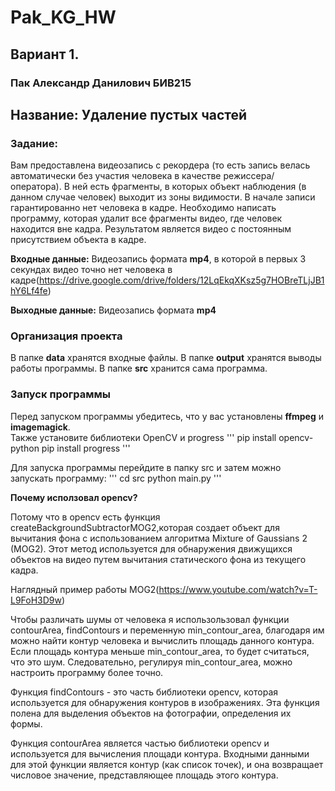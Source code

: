 # Pak_KG_HW

## Вариант 1.

### Пак Александр Данилович БИВ215 

## Название: Удаление пустых частей

### Задание:
Вам предоставлена видеозапись с рекордера (то есть запись велась автоматически без участия человека в качестве режиссера/оператора). В ней есть фрагменты, в которых объект наблюдения (в данном случае человек) выходит из зоны видимости. В начале записи гарантированно нет человека в кадре. Необходимо написать программу, которая удалит все фрагменты видео, где человек находится вне кадра. Результатом является видео с постоянным присутствием объекта в кадре. 

**Входные данные:** Видеозапись формата **mp4**, в которой в первых 3 секундах видео точно нет человека в кадре(https://drive.google.com/drive/folders/12LqEkqXKsz5g7HOBreTLjJB1hY6Lf4fe)

**Выходные данные:** Видеозапись формата **mp4**


### Организация проекта

В папке **data** хранятся входные файлы.
В папке **output** хранятся выводы работы программы.
В папке **src** хранится сама программа.   


### Запуск программы

Перед запуском программы убедитесь, что у вас установлены **ffmpeg** и **imagemagick**.  
Также установите библиотеки OpenCV и progress
'''
pip install opencv-python
pip install progress
'''

Для запуска программы перейдите в папку src и затем можно запускать программу:
'''
cd src
python main.py
'''


**Почему исползовал opencv?**

Потому что в  opencv есть функция createBackgroundSubtractorMOG2,которая создает объект для вычитания фона с использованием алгоритма Mixture of Gaussians 2 (MOG2). Этот метод используется для обнаружения движущихся объектов на видео путем вычитания статического фона из текущего кадра.

Наглядный пример работы MOG2(https://www.youtube.com/watch?v=T-L9FoH3D9w)

Чтобы различать шумы от человека я использользовал функции contourArea, findContours и переменную min_contour_area, благодаря им можно найти контур человека и вычислить площадь данного контура. Если площадь контура меньше min_contour_area, то будет считаться, что это шум. Следовательно, регулируя min_contour_area, можно настроить программу более точно.

Функция findContours - это часть библиотеки opencv, которая используется для обнаружения контуров в изображениях. Эта функция полена для выделения объектов на фотографии, определения их формы.

Функция contourArea является частью библиотеки opencv и используется для вычисления площади контура. Входными данными для этой функции является контур (как список точек), и она возвращает числовое значение, представляющее площадь этого контура.
